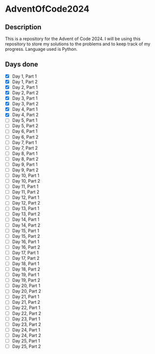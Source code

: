 # AdventOfCode2024

## Description
This is a repository for the Advent of Code 2024. I will be using this repository to store my solutions to the problems and to keep track of my progress. Language used is Python.

## Days done
- [x] Day 1, Part 1
- [x] Day 1, Part 2
- [x] Day 2, Part 1
- [x] Day 2, Part 2
- [x] Day 3, Part 1
- [x] Day 3, Part 2
- [x] Day 4, Part 1
- [x] Day 4, Part 2
- [ ] Day 5, Part 1
- [ ] Day 5, Part 2
- [ ] Day 6, Part 1
- [ ] Day 6, Part 2
- [ ] Day 7, Part 1
- [ ] Day 7, Part 2
- [ ] Day 8, Part 1
- [ ] Day 8, Part 2
- [ ] Day 9, Part 1
- [ ] Day 9, Part 2
- [ ] Day 10, Part 1
- [ ] Day 10, Part 2
- [ ] Day 11, Part 1
- [ ] Day 11, Part 2
- [ ] Day 12, Part 1
- [ ] Day 12, Part 2
- [ ] Day 13, Part 1
- [ ] Day 13, Part 2
- [ ] Day 14, Part 1
- [ ] Day 14, Part 2
- [ ] Day 15, Part 1
- [ ] Day 15, Part 2
- [ ] Day 16, Part 1
- [ ] Day 16, Part 2
- [ ] Day 17, Part 1
- [ ] Day 17, Part 2
- [ ] Day 18, Part 1
- [ ] Day 18, Part 2
- [ ] Day 19, Part 1
- [ ] Day 19, Part 2
- [ ] Day 20, Part 1
- [ ] Day 20, Part 2
- [ ] Day 21, Part 1
- [ ] Day 21, Part 2
- [ ] Day 22, Part 1
- [ ] Day 22, Part 2
- [ ] Day 23, Part 1
- [ ] Day 23, Part 2
- [ ] Day 24, Part 1
- [ ] Day 24, Part 2
- [ ] Day 25, Part 1
- [ ] Day 25, Part 2
